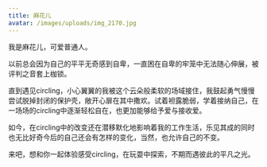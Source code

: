```yaml
---
title: 麻花儿
avatar: /images/uploads/img_2170.jpg
---
```

我是麻花儿，可爱普通人。

以前总会因为自己的平平无奇感到自卑，一直困在自卑的牢笼中无法随心伸展，被评判之音套上枷锁。

直到遇见circling，小心翼翼的我被这个云朵般柔软的场域接住，我鼓起勇气慢慢尝试脱掉封闭的保护壳，敞开心扉在其中撒欢。试着袒露脆弱，学着接纳自己，在一场场的circling中逐渐轻松自在，也更加能够给予爱与接收爱。

如今，在circling中的改变还在潜移默化地影响着我的工作生活，乐见其成的同时也无比好奇今后的自己还会有怎样的变化，当然，也允许自己的不变。

来吧，想和你一起体验感受circling，在玩耍中探索，不期而遇彼此的平凡之光。